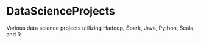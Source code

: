 # DataScienceProjects

Various data science projects utilizing Hadoop, Spark, Java, Python, Scala, and R.
